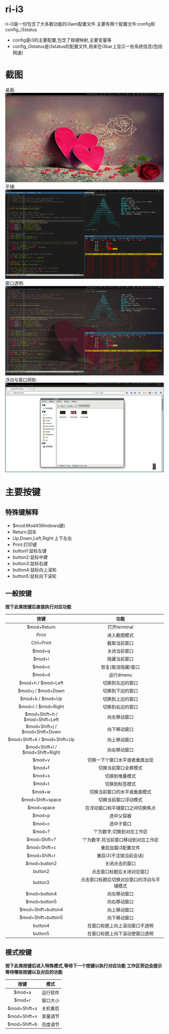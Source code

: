 # ri-i3
ri-i3是一份包含了大多数功能的i3wm配置文件
主要有两个配置文件:config和config_i3status
- config是i3的主要配置,包含了按键映射,主要变量等
- config_i3status是i3status的配置文件,用来在i3bar上显示一些系统信息(包括网速)

# 截图
桌面:
![start](/screenshots/start.png)
平铺:
![split-window](/screenshots/split-window.png)
窗口透明:
![transparent](/screenshots/transparent.png)
浮动与窗口阴影:
![float-shadow](/screenshots/float-shadow.png)

# 主要按键

## 特殊键解释
- $mod:Mod4(Windows键)
- Return:回车
- Up,Down,Left,Right:上下左右
- Print:打印键
- button1:鼠标左键
- button2:鼠标中建
- button3:鼠标右键
- button4:鼠标向上滚轮
- button5:鼠标向下滚轮

## 一般按键
**按下此类按键后直接执行对应功能**

|按键                            |功能                                       |
|:----:                          |:----:                                     |
|$mod+Return                     |打开terminal                               |
|Print                           |进入截图模式                               |
|Ctrl+Print                      |截取当前窗口                               |
|$mod+q                          |关闭当前窗口                               |
|$mod+i                          |隐藏当前窗口                               |
|$mod+o                          |恢复(取消隐藏)窗口                         |
|$mod+d                          |运行dmenu                                  |
|$mod+h / $mod+Left              |切换到左边的窗口                           |
|$mod+j / $mod+Down              |切换到下边的窗口                           |
|$mod+k / $mod+Up                |切换到上边的窗口                           |
|$mod+l / $mod+Right             |切换到右边的窗口                           |
|$mod+Shift+h / $mod+Shift+Left  |向左移动窗口                               |
|$mod+Shift+j / $mod+Shift+Down  |向下移动窗口                               |
|$mod+Shift+k / $mod+Shift+Up    |向上移动窗口                               |
|$mod+Shift+l / $mod+Shift+Right |向右移动窗口                               |
|$mod+v                          |切换一下个窗口水平或者垂直出现             |
|$mod+f                          |切换当前窗口全屏模式                       |
|$mod+s                          |切换到堆叠模式                             |
|$mod+t                          |切换到标签模式                             |
|$mod+w                          |切换当前窗口的水平或垂直模式               |
|$mod+Shift+space                |切换当前窗口浮动模式                       |
|$mod+space                      |在浮动窗口和平铺窗口之间切换焦点           |
|$mod+p                          |选中父容器                                 |
|$mod+c                          |选中子窗口                                 |
|$mod+?                          |'?'为数字,切换到对应工作区                 |
|$mod+Shift+?                    |'?'为数字,将当前窗口移动到对应工作区       |
|$mod+Shift+c                    |重启加载i3配置文件                         |
|$mod+Shift+r                    |重启i3(不注销当前会话)                     |
|$mod+button2                    |关闭点击的窗口                             |
|button2                         |点击窗口标题后关闭对应窗口                 |
|button3                         |点击窗口标题后切换对应窗口的浮动与平铺模式 |
|$mod+button4                    |向左移动窗口                               |
|$mod+button5                    |向右移动窗口                               |
|$mod+Shift+button4              |向上移动窗口                               |
|$mod+Shift+button5              |向下移动窗口                               |
|button4                         |在窗口标题上向上滚动窗口不透明             |
|button5                         |在窗口标题上向下滚动使窗口透明             |

## 模式按键
**按下此类按键后进入特殊模式,等待下一个按键以执行对应功能**
**工作区旁边会提示等待哪些按键以及对应的功能**

|按键                |模式     |
|:----:              |:----:    |
|$mod+a              |运行软件 |
|$mod+r              |窗口大小 |
|$mod+Shift+s        |关机重启 |
|$mod+Shift+v        |音量调节 |
|$mod+Shift+b        |亮度调节 |
